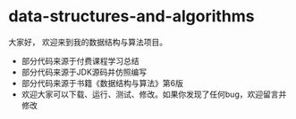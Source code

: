 data-structures-and-algorithms
=================================
大家好， 欢迎来到我的数据结构与算法项目。
   * 部分代码来源于付费课程学习总结
   * 部分代码来源于JDK源码并仿照编写
   * 部分代码来源于书籍《数据结构与算法》第6版
   * 欢迎大家可以下载、运行、测试、修改。如果你发现了任何bug，欢迎留言并修改


    
